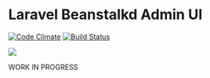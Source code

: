 # Laravel Beanstalkd Admin UI

[![Code Climate](https://codeclimate.com/github/ksassnowski/laravel-beanstalkd-admin-ui/badges/gpa.svg)](https://codeclimate.com/github/ksassnowski/laravel-beanstalkd-admin-ui)
[![Build Status](https://travis-ci.org/ksassnowski/laravel-beanstalkd-admin-ui.svg?branch=master)](https://travis-ci.org/ksassnowski/laravel-beanstalkd-admin-ui)

![](https://raw.githubusercontent.com/ksassnowski/laravel-beanstalkd-admin-ui/master/preview.png)

WORK IN PROGRESS
